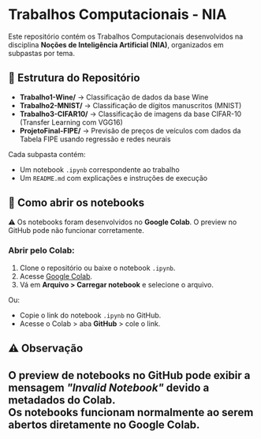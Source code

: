 # Trabalhos Computacionais - NIA

Este repositório contém os Trabalhos Computacionais desenvolvidos na disciplina **Noções de Inteligência Artificial (NIA)**, organizados em subpastas por tema.

## 📁 Estrutura do Repositório

- **Trabalho1-Wine/** → Classificação de dados da base Wine
- **Trabalho2-MNIST/** → Classificação de dígitos manuscritos (MNIST)
- **Trabalho3-CIFAR10/** → Classificação de imagens da base CIFAR-10 (Transfer Learning com VGG16)
- **ProjetoFinal-FIPE/** → Previsão de preços de veículos com dados da Tabela FIPE usando regressão e redes neurais

Cada subpasta contém:

- Um notebook `.ipynb` correspondente ao trabalho
- Um `README.md` com explicações e instruções de execução

## 🚀 Como abrir os notebooks

⚠️ Os notebooks foram desenvolvidos no **Google Colab**. O preview no GitHub pode não funcionar corretamente.

### Abrir pelo Colab:

1. Clone o repositório ou baixe o notebook `.ipynb`.
2. Acesse [Google Colab](https://colab.research.google.com/).
3. Vá em **Arquivo > Carregar notebook** e selecione o arquivo.

Ou:

- Copie o link do notebook `.ipynb` no GitHub.
- Acesse o Colab > aba **GitHub** > cole o link.

## ⚠️ Observação

O preview de notebooks no GitHub pode exibir a mensagem *"Invalid Notebook"* devido a metadados do Colab.  
Os notebooks funcionam normalmente ao serem abertos diretamente no **Google Colab**.
---
